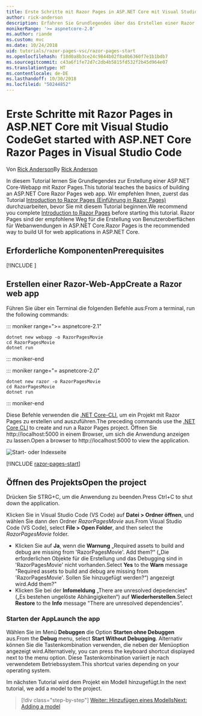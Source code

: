 ```yaml
---
title: Erste Schritte mit Razor Pages in ASP.NET Core mit Visual Studio Code
author: rick-anderson
description: Erfahren Sie Grundlegendes über das Erstellen einer Razor Pages-Web-App in ASP-NET Core mit Visual Studio Code.
monikerRange: '>= aspnetcore-2.0'
ms.author: riande
ms.custom: mvc
ms.date: 10/24/2018
uid: tutorials/razor-pages-vsc/razor-pages-start
ms.openlocfilehash: f18d0a8b3ce24c9844b02f8a0b6360f7e1b1bdb7
ms.sourcegitcommit: c43a6f1fe72d7c2db4b5815fd532f2b45d964e07
ms.translationtype: HT
ms.contentlocale: de-DE
ms.lasthandoff: 10/30/2018
ms.locfileid: "50244852"
---
```

# <a name="get-started-with-aspnet-core-razor-pages-in-visual-studio-code"></a><span data-ttu-id="b0626-103">Erste Schritte mit Razor Pages in ASP.NET Core mit Visual Studio Code</span><span class="sxs-lookup"><span data-stu-id="b0626-103">Get started with ASP.NET Core Razor Pages in Visual Studio Code</span></span>

<span data-ttu-id="b0626-104">Von [Rick Anderson](https://twitter.com/RickAndMSFT)</span><span class="sxs-lookup"><span data-stu-id="b0626-104">By [Rick Anderson](https://twitter.com/RickAndMSFT)</span></span>

<span data-ttu-id="b0626-105">In diesem Tutorial lernen Sie Grundlegendes zur Erstellung einer ASP.NET Core-Webapp mit Razor Pages.</span><span class="sxs-lookup"><span data-stu-id="b0626-105">This tutorial teaches the basics of building an ASP.NET Core Razor Pages web app.</span></span> <span data-ttu-id="b0626-106">Wir empfehlen Ihnen, zuerst das Tutorial [Introduction to Razor Pages (Einführung in Razor Pages)](xref:razor-pages/index) durchzuarbeiten, bevor Sie mit diesem Tutorial beginnen.</span><span class="sxs-lookup"><span data-stu-id="b0626-106">We recommend you complete [Introduction to Razor Pages](xref:razor-pages/index) before starting this tutorial.</span></span> <span data-ttu-id="b0626-107">Razor Pages sind der empfohlene Weg für die Erstellung von Benutzeroberflächen für Webanwendungen in ASP.NET Core.</span><span class="sxs-lookup"><span data-stu-id="b0626-107">Razor Pages is the recommended way to build UI for web applications in ASP.NET Core.</span></span>

## <a name="prerequisites"></a><span data-ttu-id="b0626-108">Erforderliche Komponenten</span><span class="sxs-lookup"><span data-stu-id="b0626-108">Prerequisites</span></span>

[!INCLUDE [](~/includes/net-core-prereqs-vscode.md)]

## <a name="create-a-razor-web-app"></a><span data-ttu-id="b0626-109">Erstellen einer Razor-Web-App</span><span class="sxs-lookup"><span data-stu-id="b0626-109">Create a Razor web app</span></span>

<span data-ttu-id="b0626-110">Führen Sie über ein Terminal die folgenden Befehle aus:</span><span class="sxs-lookup"><span data-stu-id="b0626-110">From a terminal, run the following commands:</span></span>

::: moniker range=">= aspnetcore-2.1"

```console
dotnet new webapp -o RazorPagesMovie
cd RazorPagesMovie
dotnet run
```

::: moniker-end

::: moniker range="= aspnetcore-2.0"

```console
dotnet new razor -o RazorPagesMovie
cd RazorPagesMovie
dotnet run
```

::: moniker-end

<span data-ttu-id="b0626-111">Diese Befehle verwenden die [.NET Core-CLI](/dotnet/core/tools/dotnet), um ein Projekt mit Razor Pages zu erstellen und auszuführen.</span><span class="sxs-lookup"><span data-stu-id="b0626-111">The preceding commands use the [.NET Core CLI](/dotnet/core/tools/dotnet) to create and run a Razor Pages project.</span></span> <span data-ttu-id="b0626-112">Öffnen Sie http://localhost:5000 in einem Browser, um sich die Anwendung anzeigen zu lassen.</span><span class="sxs-lookup"><span data-stu-id="b0626-112">Open a browser to http://localhost:5000 to view the application.</span></span>

![Start- oder Indexseite](../razor-pages/razor-pages-start/_static/home.png)

[!INCLUDE [razor-pages-start](../../includes/RP/razor-pages-start.md)]

## <a name="open-the-project"></a><span data-ttu-id="b0626-114">Öffnen des Projekts</span><span class="sxs-lookup"><span data-stu-id="b0626-114">Open the project</span></span>

<span data-ttu-id="b0626-115">Drücken Sie STRG+C, um die Anwendung zu beenden.</span><span class="sxs-lookup"><span data-stu-id="b0626-115">Press Ctrl+C to shut down the application.</span></span>

<span data-ttu-id="b0626-116">Klicken Sie in Visual Studio Code (VS Code) auf **Datei > Ordner öffnen**, und wählen Sie dann den Ordner *RazorPagesMovie* aus.</span><span class="sxs-lookup"><span data-stu-id="b0626-116">From Visual Studio Code (VS Code), select **File > Open Folder**, and then select the *RazorPagesMovie* folder.</span></span>

- <span data-ttu-id="b0626-117">Klicken Sie auf **Ja**, wenn die **Warnung** „Required assets to build and debug are missing from 'RazorPagesMovie'. Add them?“ („Die erforderlichen Objekte für die Erstellung und das Debugging sind in 'RazorPagesMovie' nicht vorhanden.</span><span class="sxs-lookup"><span data-stu-id="b0626-117">Select **Yes** to the **Warn** message "Required assets to build and debug are missing from 'RazorPagesMovie'.</span></span> <span data-ttu-id="b0626-118">Sollen Sie hinzugefügt werden?“) angezeigt wird.</span><span class="sxs-lookup"><span data-stu-id="b0626-118">Add them?"</span></span>
- <span data-ttu-id="b0626-119">Klicken Sie bei der **Infomeldung** „There are unresolved depedencies“ („Es bestehen ungelöste Abhängigkeiten“) auf **Wiederherstellen**.</span><span class="sxs-lookup"><span data-stu-id="b0626-119">Select **Restore** to the **Info** message "There are unresolved dependencies".</span></span>

### <a name="launch-the-app"></a><span data-ttu-id="b0626-120">Starten der App</span><span class="sxs-lookup"><span data-stu-id="b0626-120">Launch the app</span></span>

<span data-ttu-id="b0626-121">Wählen Sie im Menü **Debuggen** die Option **Starten ohne Debuggen** aus.</span><span class="sxs-lookup"><span data-stu-id="b0626-121">From the **Debug** menu, select **Start Without Debugging**.</span></span> <span data-ttu-id="b0626-122">Alternativ können Sie die Tastenkombination verwenden, die neben der Menüoption angezeigt wird.</span><span class="sxs-lookup"><span data-stu-id="b0626-122">Alternatively, you can press the keyboard shortcut displayed next to the menu option.</span></span> <span data-ttu-id="b0626-123">Diese Tastenkombination variiert je nach verwendetem Betriebssystem.</span><span class="sxs-lookup"><span data-stu-id="b0626-123">This shortcut varies depending on your operating system.</span></span>

<span data-ttu-id="b0626-124">Im nächsten Tutorial wird dem Projekt ein Modell hinzugefügt.</span><span class="sxs-lookup"><span data-stu-id="b0626-124">In the next tutorial, we add a model to the project.</span></span> 

> [!div class="step-by-step"]
> [<span data-ttu-id="b0626-125">Weiter: Hinzufügen eines Modells</span><span class="sxs-lookup"><span data-stu-id="b0626-125">Next: Adding a model</span></span>](xref:tutorials/razor-pages-vsc/model)  

